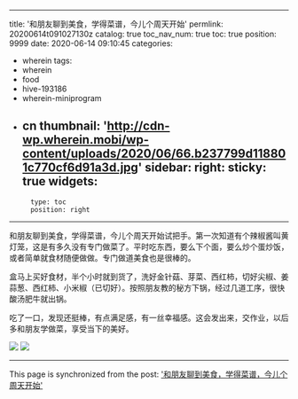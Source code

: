 
---
title: '和朋友聊到美食，学得菜谱，今儿个周天开始'
permlink: 20200614t091027130z
catalog: true
toc_nav_num: true
toc: true
position: 9999
date: 2020-06-14 09:10:45
categories:
- wherein
tags:
- wherein
- food
- hive-193186
- wherein-miniprogram
- cn
thumbnail: 'http://cdn-wp.wherein.mobi/wp-content/uploads/2020/06/66.b237799d118801c770cf6d91a3d.jpg'
sidebar:
    right:
        sticky: true
widgets:
    -
        type: toc
        position: right
---


和朋友聊到美食，学得菜谱，今儿个周天开始试把手。第一次知道有个辣椒酱叫黄灯笼，这是有多久没有专门做菜了。平时吃东西，要么下个面，要么炒个蛋炒饭，或者简单就食材随便做做。专门做道美食也是很棒的。

盒马上买好食材，半个小时就到货了，洗好金针菇、芽菜、西红柿，切好尖椒、姜蒜葱、西红柿、小米椒（已切好）。按照朋友教的秘方下锅，经过几道工序，很快酸汤肥牛就出锅。

吃了一口，发现还挺棒，有点满足感，有一丝幸福感。这会发出来，交作业，以后多和朋友学做菜，享受当下的美好。


<img src="http://cdn-wp.wherein.mobi/wp-content/uploads/2020/06/66.b237799d118801c770cf6d91a3d.jpg" />

<img src="http://cdn-wp.wherein.mobi/wp-content/uploads/2020/06/66.78658fdac1b0cff0d7d233df7a1.jpg" />

- - -

This page is synchronized from the post: ['和朋友聊到美食，学得菜谱，今儿个周天开始'](https://steemit.com/@iguazi123/20200614t091027130z)
